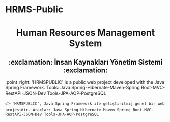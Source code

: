 # HRMS-Public
<div align="center"><h1>Human Resources Management System</h1> </div>
<div align="center"><h2> :exclamation: İnsan Kaynakları Yönetim Sistemi :exclamation: </h2> </div>
 :point_right: 'HRMSPUBLIC' is a public web project developed with the Java Spring Framework. Tools: Java Spring-Hibernate-Maven-Spring Boot-MVC-RestAPI-JSON-Dev Tools-JPA-AOP-PostgreSQL

:point_right: ``` 'HRMSPUBLIC', Java Spring Framework ile geliştirilmiş genel bir web projesidir. Araçlar: Java Spring-Hibernate-Maven-Spring Boot-MVC-RestAPI-JSON-Dev Tools-JPA-AOP-PostgreSQL ```
